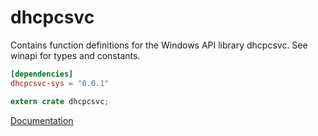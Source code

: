 # dhcpcsvc #
Contains function definitions for the Windows API library dhcpcsvc. See winapi for types and constants.

```toml
[dependencies]
dhcpcsvc-sys = "0.0.1"
```

```rust
extern crate dhcpcsvc;
```

[Documentation](https://retep998.github.io/doc/dhcpcsvc/)
